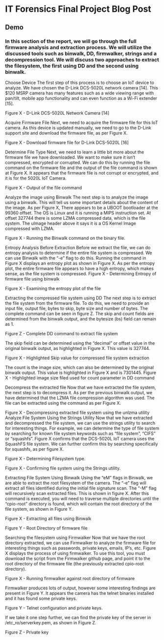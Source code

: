 # IT Forensics Final Project Blog Post



## Demo
### In this section of the report, we will go through the full firmware analysis and extraction process. We will utilize the discussed tools such as binwalk, DD, firmwalker, strings and a decompression tool. We will discuss two approaches to extract the filesystem, the first using DD and the second using binwalk. 
Choose Device
The first step of this process is to choose an IoT device to analyze. We have chosen the D-Link DCS-5020L network camera [14]. This $120 MSRP camera has many features such as a wide viewing range with pan/tilt, mobile app functionality and can even function as a Wi-Fi extender [15]. 

Figure X - D-Link DCS-5020L Network Camera [14]

Acquire Firmware File
Next, we need to acquire the firmware file for this IoT camera. As this device is updated manually, we need to go to the D-Link support site and download the firmware file, as per Figure X. 

Figure X - Download firmware file for D-Link DCS-5020L [16]

Determine File Type
Next, we need to learn a little bit more about the firmware file we have downloaded. We want to make sure it isn’t compressed, encrypted or corrupted. We can do this by running the file command on the firmware file and the output of the file command is shown at Figure X. It appears that the firmware file is not corrupt or encrypted, and it is for the 5020L IoT Camera. 


Figure X - Output of the file command

Analyze the image using Binwalk
The next step is to analyze the image using a binwalk. This will tell us some important details about the content of the image. As per Figure X, There appears to be a UBOOT bootloader at the 99360 offset. The OS is Linux and it is running a MIPS instruction set. At offset 327744 there is some LZMA compressed data, which is the file system. The uImage header above it says it is a OS Kernel Image compressed with LZMA. 








Figure X - Running the Binwalk command on the binary file. 



Entropy Analysis Before Extraction
Before we extract the file, we can do entropy analysis to determine if the entire file system is compressed. We can use Binwalk with the “-e” flag to do this. Running the command in Figure X displays an entropy plot as shown in Figure X. As per the entropy plot, the entire firmware file appears to have a high entropy, which makes sense, as the file system is compressed. 
Figure X - Determining Entropy of firmware file using binwalk


Figure X - Examining the entropy plot of the file


Extracting the compressed file system using DD
The next step is to extract the file system from the firmware file. To do this, we need to provide an input file, output file, bytes to skip, byte size and number of bytes. The complete command can be seen in figure Z. The skip and count fields are determined from the binwalk output, and the bytesize (bs) field can remain as 1. 

Figure Z - Complete DD command to extract file system

The skip field can be determined using the “decimal” or offset value in the original binwalk output, as highlighted in Figure X. This value is 327744. 


Figure X - Highlighted Skip value for compressed file system extraction

The count is the image size, which can also be determined by the original binwalk output. This value is highlighted in Figure X and is 7301445. 
Figure X - Highlighted image size filed used for count parameter in DD command


Decompress the extracted file
Now that we have extracted the file system, the next step is to decompress it. As per the previous binwalk output, we have determined that the LZMA file compression algorithm was used. The file can be extracted using the command as per Figure X. 


Figure X - Decompressing extracted file system using the unlzma utility
Analyze File System Using the Strings Utility
Now that we have extracted and decompressed the file system, we can use the strings utility to search for interesting things. For example, we can determine the type of file system by searching for known file system keywords such as “file system”, “CIFS” or “squashfs”. Figure X confirms that the DCS-5020L IoT camera uses the SquashFS file system. We can further confirm this by searching specifically for squashfs, as per figure X. 


Figure X - Determining Filesystem type. 



Figure X - Confirming file system using the Strings utility. 


Extracting File System Using Binwalk
Using the “eM” flags in Binwalk, we are able to extract the root filesystem of the camera. The “-e” flag will extract all files identified during the initial file signature scan. The “-M” flag will recursively scan extracted files. This is shown in figure X. After this command is executed, you will need to traverse multiple directories until the “cpio-root” directory is found, which will contain the root directory of the file system, as shown in Figure Y. 


Figure X - Extracting all files using Binwalk



Figure Y - Root Directory of firmware file



Searching the filesystem using Firmwalker
Now that we have the root directory extracted, we can use Firmwalker to analyze the firmware file for interesting things such as passwords, private keys, emails, IP’s, etc. Figure X displays the process of using firmwalker. To use this tool, you must download the script from the Firmwalker github page, and point it to the root directory of the firmware file (the previously extracted cpio-root directory). 


Figure X - Running firmwalker against root directory of firmware

Firmwalker produces lots of output, however some interesting findings are present in Figure Y. It appears the camera has the telnet binaries installed and it has found some private keys. 

Figure Y - Telnet configuration and private keys. 

If we take it one step further, we can find the private key of the server in /etc_ro/serverkey.pem, as shown in Figure Z. 


Figure Z - Private key
